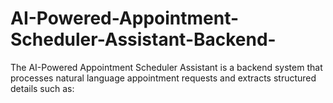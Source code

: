 # AI-Powered-Appointment-Scheduler-Assistant-Backend-
The AI-Powered Appointment Scheduler Assistant is a backend system that processes natural language appointment requests and extracts structured details such as:
